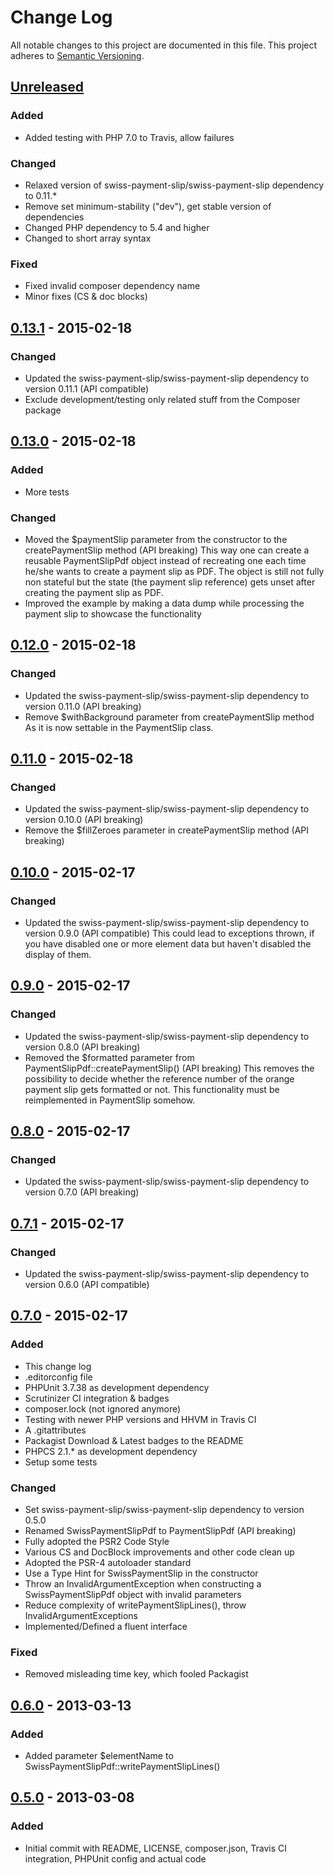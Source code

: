 # Change Log
All notable changes to this project are documented in this file.
This project adheres to [Semantic Versioning](http://semver.org/).

## [Unreleased](https://github.com/ravage84/SwissPaymentSlipPdf/compare/0.13.1...master)
### Added
- Added testing with PHP 7.0 to Travis, allow failures

### Changed
- Relaxed version of swiss-payment-slip/swiss-payment-slip dependency to 0.11.*
- Remove set minimum-stability ("dev"), get stable version of dependencies
- Changed PHP dependency to  5.4 and higher
- Changed to short array syntax

### Fixed
- Fixed invalid composer dependency name
- Minor fixes (CS & doc blocks)

## [0.13.1](https://github.com/ravage84/SwissPaymentSlipPdf/releases/tag/0.13.1) - 2015-02-18
### Changed
- Updated the swiss-payment-slip/swiss-payment-slip dependency to version 0.11.1 (API compatible)
- Exclude development/testing only related stuff from the Composer package

## [0.13.0](https://github.com/ravage84/SwissPaymentSlipPdf/releases/tag/0.13.0) - 2015-02-18
### Added
- More tests

### Changed
- Moved the $paymentSlip parameter from the constructor to the createPaymentSlip method (API breaking)
  This way one can create a reusable PaymentSlipPdf object instead of recreating one
  each time he/she wants to create a payment slip as PDF.
  The object is still not fully non stateful but the state (the payment slip reference)
  gets unset after creating the payment slip as PDF.
- Improved the example by making a data dump while processing the payment slip to showcase the functionality

## [0.12.0](https://github.com/ravage84/SwissPaymentSlipPdf/releases/tag/0.12.0) - 2015-02-18
### Changed
- Updated the swiss-payment-slip/swiss-payment-slip dependency to version 0.11.0 (API breaking)
- Remove $withBackground parameter from createPaymentSlip method
  As it is now settable in the PaymentSlip class.

## [0.11.0](https://github.com/ravage84/SwissPaymentSlipPdf/releases/tag/0.11.0) - 2015-02-18
### Changed
- Updated the swiss-payment-slip/swiss-payment-slip dependency to version 0.10.0 (API breaking)
- Remove the $fillZeroes parameter in createPaymentSlip method (API breaking)

## [0.10.0](https://github.com/ravage84/SwissPaymentSlipPdf/releases/tag/0.10.0) - 2015-02-17
### Changed
- Updated the swiss-payment-slip/swiss-payment-slip dependency to version 0.9.0 (API compatible)
  This could lead to exceptions thrown, if you have disabled one or more element data
  but haven't disabled the display of them.

## [0.9.0](https://github.com/ravage84/SwissPaymentSlipPdf/releases/tag/0.9.0) - 2015-02-17
### Changed
- Updated the swiss-payment-slip/swiss-payment-slip dependency to version 0.8.0 (API breaking)
- Removed the $formatted parameter from PaymentSlipPdf::createPaymentSlip() (API breaking)
  This removes the possibility to decide whether the reference number of the orange payment slip gets formatted or not.
  This functionality must be reimplemented in PaymentSlip somehow.

## [0.8.0](https://github.com/ravage84/SwissPaymentSlipPdf/releases/tag/0.8.0) - 2015-02-17
### Changed
- Updated the swiss-payment-slip/swiss-payment-slip dependency to version 0.7.0 (API breaking)

## [0.7.1](https://github.com/ravage84/SwissPaymentSlipPdf/releases/tag/0.7.1) - 2015-02-17
### Changed
- Updated the swiss-payment-slip/swiss-payment-slip dependency to version 0.6.0 (API compatible)

## [0.7.0](https://github.com/ravage84/SwissPaymentSlipPdf/releases/tag/0.7.0) - 2015-02-17
### Added
- This change log
- .editorconfig file
- PHPUnit 3.7.38 as development dependency
- Scrutinizer CI integration & badges
- composer.lock (not ignored anymore)
- Testing with newer PHP versions and  HHVM in Travis CI
- A .gitattributes
- Packagist Download & Latest badges to the README
- PHPCS 2.1.* as development dependency
- Setup some tests

### Changed
- Set swiss-payment-slip/swiss-payment-slip dependency to version 0.5.0
- Renamed SwissPaymentSlipPdf to PaymentSlipPdf (API breaking)
- Fully adopted the PSR2 Code Style
- Various CS and DocBlock improvements and other code clean up
- Adopted the PSR-4 autoloader standard
- Use a Type Hint for SwissPaymentSlip in the constructor
- Throw an InvalidArgumentException when constructing a SwissPaymentSlipPdf object with invalid parameters
- Reduce complexity of writePaymentSlipLines(), throw InvalidArgumentExceptions
- Implemented/Defined a fluent interface

### Fixed
- Removed misleading time key, which fooled Packagist

## [0.6.0](https://github.com/ravage84/SwissPaymentSlipPdf/releases/tag/0.6.0) - 2013-03-13
### Added
- Added parameter $elementName to SwissPaymentSlipPdf::writePaymentSlipLines()

## [0.5.0](https://github.com/ravage84/SwissPaymentSlipPdf/releases/tag/0.5.0) - 2013-03-08
### Added
- Initial commit with README, LICENSE, composer.json, Travis CI integration, PHPUnit config and actual code
